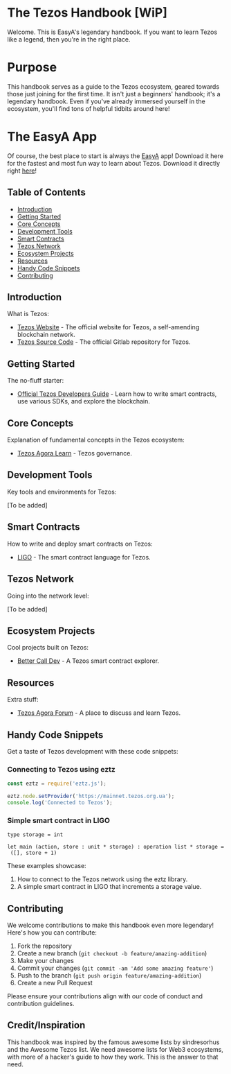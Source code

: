 # The Tezos Handbook [WiP]

Welcome. This is EasyA's legendary handbook. If you want to learn Tezos like a legend, then you're in the right place.

# Purpose

This handbook serves as a guide to the Tezos ecosystem, geared towards those just joining for the first time. It isn't just a beginners' handbook; it's a legendary handbook. Even if you've already immersed yourself in the ecosystem, you'll find tons of helpful tidbits around here!

# The EasyA App

Of course, the best place to start is always the [EasyA](https://www.easya.io) app! Download it here for the fastest and most fun way to learn about Tezos. Download it directly right [here](https://links.easya.io/links/gotoapp)!

## Table of Contents

- [Introduction](#introduction)
- [Getting Started](#getting-started)
- [Core Concepts](#core-concepts)
- [Development Tools](#development-tools)
- [Smart Contracts](#smart-contracts)
- [Tezos Network](#tezos-network)
- [Ecosystem Projects](#ecosystem-projects)
- [Resources](#resources)
- [Handy Code Snippets](#handy-code-snippets)
- [Contributing](#contributing)

## Introduction

What is Tezos:

- [Tezos Website](https://tezos.com/) - The official website for Tezos, a self-amending blockchain network.
- [Tezos Source Code](https://gitlab.com/tezos/tezos) - The official Gitlab repository for Tezos.

## Getting Started

The no-fluff starter:

- [Official Tezos Developers Guide](https://developers.tezos.com/) - Learn how to write smart contracts, use various SDKs, and explore the blockchain.

## Core Concepts

Explanation of fundamental concepts in the Tezos ecosystem:

- [Tezos Agora Learn](https://www.tezosagora.org/learn) - Tezos governance.

## Development Tools

Key tools and environments for Tezos:

[To be added]

## Smart Contracts

How to write and deploy smart contracts on Tezos:

- [LIGO](https://ligolang.org) - The smart contract language for Tezos.

## Tezos Network

Going into the network level:

[To be added]

## Ecosystem Projects

Cool projects built on Tezos:

- [Better Call Dev](https://better-call.dev/) - A Tezos smart contract explorer.

## Resources

Extra stuff:

- [Tezos Agora Forum](https://forum.tezosagora.org/) - A place to discuss and learn Tezos.

## Handy Code Snippets

Get a taste of Tezos development with these code snippets:

### Connecting to Tezos using eztz

```javascript
const eztz = require('eztz.js');

eztz.node.setProvider('https://mainnet.tezos.org.ua');
console.log('Connected to Tezos');
```

### Simple smart contract in LIGO

```ligo
type storage = int

let main (action, store : unit * storage) : operation list * storage =
 ([], store + 1)
```

These examples showcase:
1. How to connect to the Tezos network using the eztz library.
2. A simple smart contract in LIGO that increments a storage value.

## Contributing

We welcome contributions to make this handbook even more legendary! Here's how you can contribute:

1. Fork the repository
2. Create a new branch (`git checkout -b feature/amazing-addition`)
3. Make your changes
4. Commit your changes (`git commit -am 'Add some amazing feature'`)
5. Push to the branch (`git push origin feature/amazing-addition`)
6. Create a new Pull Request

Please ensure your contributions align with our code of conduct and contribution guidelines.

## Credit/Inspiration

This handbook was inspired by the famous awesome lists by sindresorhus and the Awesome Tezos list. We need awesome lists for Web3 ecosystems, with more of a hacker's guide to how they work. This is the answer to that need.
